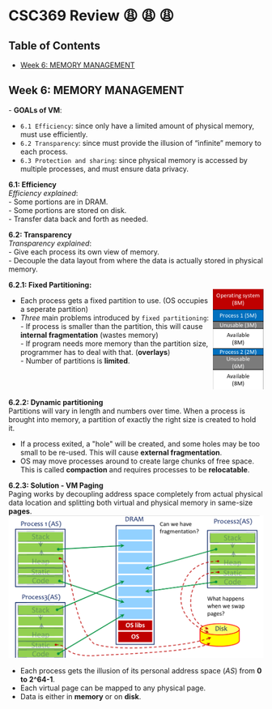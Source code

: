 # CSC369 Review :weary: :weary: :weary:

## Table of Contents

- [Week 6: MEMORY MANAGEMENT](#week-6:-memory-management)

## Week 6: MEMORY MANAGEMENT
\- <strong>GOALs of VM</strong>:
* `6.1 Efficiency`: since only have a limited amount of physical memory, must use efficiently.</br>
* `6.2 Transparency`: since must provide the illusion of “infinite” memory to each process.</br>
* `6.3 Protection and sharing`: since physical memory is accessed by multiple processes, and must ensure data privacy.


**6.1: Efficiency**</br> 
*Efficiency explained*:</br> - Some portions are in DRAM.</br> - Some portions are stored on disk.</br> - Transfer data back and forth as needed.

**6.2: Transparency**</br> 
*Transparency explained*:</br> - Give each process its own view of memory.</br> - Decouple the data layout from where the data is actually stored in physical memory.

**6.2.1: Fixed Partitioning:**</br>
<img align="right" src="./fixed_paritioning.png" width="100">
* Each process gets a fixed partition to use. (OS occupies a seperate partition)
* *Three* main problems introduced by `fixed partitioning`:</br>
\- If process is smaller than the partition, this will cause **internal fragmentation** (wastes memory)</br> 
\- If program needs more memory than the partition size, programmer has to deal with that. (**overlays**)</br>
\- Number of partitions is **limited**.
<br></br><br></br>


**6.2.2: Dynamic partitioning**</br>
Partitions will vary in length and numbers over time. When a process is brought into memory, a partition of exactly the right size is created to hold it.
* If a process exited, a "hole" will be created, and some holes may be too small to be re-used. This will cause **external fragmentation**.</br>
* OS may move processes around to create large chunks of free space. This is called **compaction** and requires processes to be **relocatable**.

**6.2.3: Solution - VM Paging**</br>
Paging works by decoupling address space completely from actual physical data location and splitting both virtual and physical memory in same-size **pages**.
</br>
<img src="process_co_exist_in_memory.png" width="600">
</br>
* Each process gets the illusion of its personal address space (<em>AS</em>) from
**0 to 2^64-1**.
* Each virtual page can be mapped to any physical page.
* Data is either in **memory** or on **disk**.